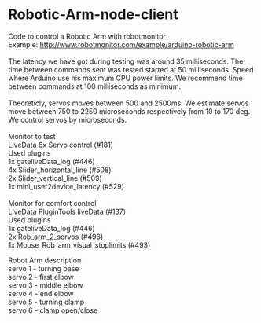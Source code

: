 Robotic-Arm-node-client
=======================
Code to control a Robotic Arm with robotmonitor<br>
Example: http://www.robotmonitor.com/example/arduino-robotic-arm<br>
<br>
The latency we have got during testing was around 35 milliseconds. The time between commands sent was tested started at 50 milliseconds. Speed where Arduino use his maximum CPU power limits. We recommend time between commands at 100 milliseconds as minimum.<br>
<br>
Theoreticly, servos moves between 500 and 2500ms. We estimate servos move between 750 to 2250 microseconds respectively from 10 to 170 deg.
We control servos by microseconds.<br>
<br>
Monitor to test<br>
LiveData 6x Servo control (#181)<br>
Used plugins<br>
1x gateliveData_log (#446)<br>
4x Slider_horizontal_line (#508)<br>
2x Slider_vertical_line (#509)<br>
1x mini_user2device_latency (#529)<br>
<br>
Monitor for comfort control<br>
LiveData PluginTools liveData (#137)<br>
Used plugins<br>
1x gateliveData_log (#446)<br>
2x Rob_arm_2_servos (#496)<br>
1x Mouse_Rob_arm_visual_stoplimits (#493)

Robot Arm description<br>
servo 1 - turning base<br>
servo 2 - first elbow<br>
servo 3 - middle elbow<br>
servo 4 - end elbow<br>
servo 5 - turning clamp<br>
servo 6 - clamp open/close<br>
